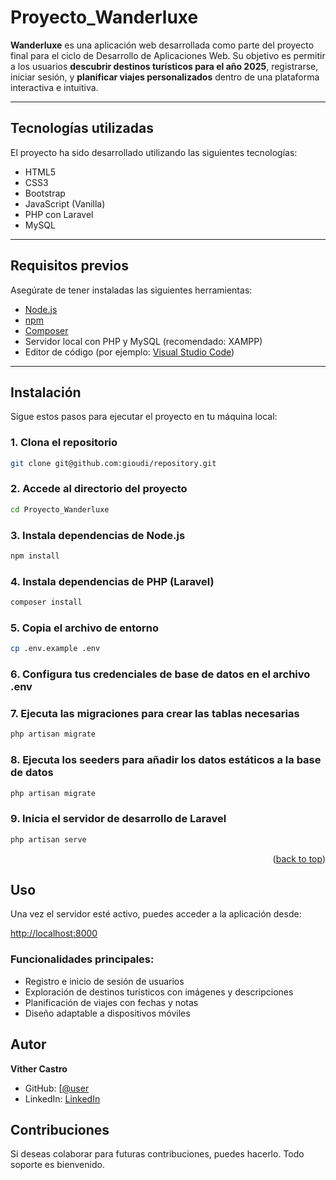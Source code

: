 <a name="readme-top"></a>

# Proyecto_Wanderluxe

**Wanderluxe** es una aplicación web desarrollada como parte del proyecto final para el ciclo de Desarrollo de Aplicaciones Web. Su objetivo es permitir a los usuarios **descubrir destinos turísticos para el año 2025**, registrarse, iniciar sesión, y **planificar viajes personalizados** dentro de una plataforma interactiva e intuitiva.

---

## Tecnologías utilizadas

El proyecto ha sido desarrollado utilizando las siguientes tecnologías:

- HTML5
- CSS3
- Bootstrap
- JavaScript (Vanilla)
- PHP con Laravel
- MySQL
---

## Requisitos previos

Asegúrate de tener instaladas las siguientes herramientas:

- [Node.js](https://nodejs.org/)
- [npm](https://www.npmjs.com/)
- [Composer](https://getcomposer.org/)
- Servidor local con PHP y MySQL (recomendado: XAMPP)
- Editor de código (por ejemplo: [Visual Studio Code](https://code.visualstudio.com/))

---

## Instalación

Sigue estos pasos para ejecutar el proyecto en tu máquina local:

### 1. Clona el repositorio
```bash
git clone git@github.com:gioudi/repository.git
```

### 2. Accede al directorio del proyecto
```bash
cd Proyecto_Wanderluxe
```

### 3. Instala dependencias de Node.js
```bash
npm install
```

### 4. Instala dependencias de PHP (Laravel)
```bash
composer install
```

### 5. Copia el archivo de entorno
```bash
cp .env.example .env
```

### 6. Configura tus credenciales de base de datos en el archivo .env

### 7. Ejecuta las migraciones para crear las tablas necesarias
```bash
php artisan migrate
```
### 8. Ejecuta los seeders para añadir los datos estáticos a la base de datos
```bash
php artisan migrate
```

### 9. Inicia el servidor de desarrollo de Laravel
```bash
php artisan serve
```

<p align="right">(<a href="#readme-top">back to top</a>)</p>

## Uso

Una vez el servidor esté activo, puedes acceder a la aplicación desde:

[http://localhost:8000](http://localhost:8000)

### Funcionalidades principales:

- Registro e inicio de sesión de usuarios
- Exploración de destinos turísticos con imágenes y descripciones
- Planificación de viajes con fechas y notas
- Diseño adaptable a dispositivos móviles

## Autor

**Vither Castro**

- GitHub: [[@user](https://github.com/user](https://github.com/bittercas))
- LinkedIn: [LinkedIn]([https://www.linkedin.com/in/user/](https://www.linkedin.com/in/vither-castro-6243a3167/))

## Contribuciones

Si deseas colaborar para futuras contribuciones, puedes hacerlo. Todo soporte es bienvenido.
